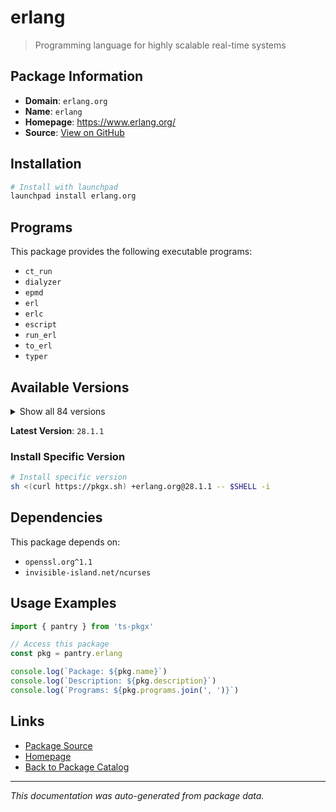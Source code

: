 # erlang

> Programming language for highly scalable real-time systems

## Package Information

- **Domain**: `erlang.org`
- **Name**: `erlang`
- **Homepage**: https://www.erlang.org/
- **Source**: [View on GitHub](https://github.com/pkgxdev/pantry/tree/main/projects/erlang.org/package.yml)

## Installation

```bash
# Install with launchpad
launchpad install erlang.org
```

## Programs

This package provides the following executable programs:

- `ct_run`
- `dialyzer`
- `epmd`
- `erl`
- `erlc`
- `escript`
- `run_erl`
- `to_erl`
- `typer`

## Available Versions

<details>
<summary>Show all 84 versions</summary>

- `28.1.1`, `28.1.0`, `28.0.4`, `28.0.3`, `28.0.2`
- `28.0.1`, `28.0.0`, `27.3.4.3`, `27.3.4.2`, `27.3.4.1`
- `27.3.4`, `27.3.3`, `27.3.2`, `27.3.1`, `27.3.0`
- `27.2.4`, `27.2.3`, `27.2.2`, `27.2.1`, `27.2.0`
- `27.1.3`, `27.1.2`, `27.1.1`, `27.1.0`, `27.0.1`
- `27.0.0`, `26.2.5.9`, `26.2.5.8`, `26.2.5.7`, `26.2.5.6`
- `26.2.5.5`, `26.2.5.4`, `26.2.5.3`, `26.2.5.2`, `26.2.5.15`
- `26.2.5.14`, `26.2.5.13`, `26.2.5.12`, `26.2.5.11`, `26.2.5.10`
- `26.2.5.1`, `26.2.5`, `26.2.4`, `26.2.2`, `26.2.1`
- `26.2.0`, `26.1.2`, `26.1.1`, `26.1.0`, `26.0.2`
- `26.0.1`, `26.0.0`, `25.3.2.9`, `25.3.2.8`, `25.3.2.7`
- `25.3.2.6`, `25.3.2.5`, `25.3.2.4`, `25.3.2.3`, `25.3.2.21`
- `25.3.2.20`, `25.3.2.2`, `25.3.2.19`, `25.3.2.18`, `25.3.2.17`
- `25.3.2.16`, `25.3.2.15`, `25.3.2.14`, `25.3.2.13`, `25.3.2.12`
- `25.3.2.11`, `25.3.2.10`, `25.3.2.1`, `25.3.2`, `25.3.1`
- `25.3.0`, `25.2.2`, `24.3.4.17`, `24.3.4.16`, `24.3.4.15`
- `24.3.4.14`, `24.3.4.13`, `24.3.4.12`, `24.3.4.11`

</details>

**Latest Version**: `28.1.1`

### Install Specific Version

```bash
# Install specific version
sh <(curl https://pkgx.sh) +erlang.org@28.1.1 -- $SHELL -i
```

## Dependencies

This package depends on:

- `openssl.org^1.1`
- `invisible-island.net/ncurses`

## Usage Examples

```typescript
import { pantry } from 'ts-pkgx'

// Access this package
const pkg = pantry.erlang

console.log(`Package: ${pkg.name}`)
console.log(`Description: ${pkg.description}`)
console.log(`Programs: ${pkg.programs.join(', ')}`)
```

## Links

- [Package Source](https://github.com/pkgxdev/pantry/tree/main/projects/erlang.org/package.yml)
- [Homepage](https://www.erlang.org/)
- [Back to Package Catalog](../../package-catalog.md)

---

*This documentation was auto-generated from package data.*

